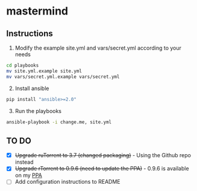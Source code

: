 mastermind
==========

## Instructions

1. Modify the example site.yml and vars/secret.yml according to your needs

  ```sh
  cd playbooks
  mv site.yml.example site.yml
  mv vars/secret.yml.example vars/secret.yml
  ```

2. Install ansible

  ```sh
  pip install "ansible>=2.0"
  ```

3. Run the playbooks
  ```sh
  ansible-playbook -i change.me, site.yml
  ```

## TO DO

- [x] ~~Upgrade ruTorrent to 3.7 (changed packaging)~~ - Using the Github repo instead
- [x] ~~Upgrade rTorrent to 0.9.6 (need to update the PPA)~~ - 0.9.6 is available on my [PPA](https://launchpad.net/~jalaziz/+archive/ubuntu/rtorrent)
- [ ] Add configuration instructions to README
